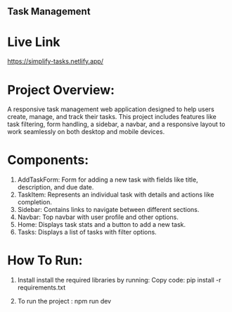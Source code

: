 ## Task Management
# Live Link 
https://simplify-tasks.netlify.app/
# Project Overview: 
A responsive task management web application designed to help users create, manage, and track their tasks. This project includes features like task filtering, form handling, a sidebar, a navbar, and a responsive layout to work seamlessly on both desktop and mobile devices.

# Components:
1. AddTaskForm: Form for adding a new task with fields like title, description, and due date.
2. TaskItem: Represents an individual task with details and actions like completion.
3. Sidebar: Contains links to navigate between different sections.
4. Navbar: Top navbar with user profile and other options.
5. Home: Displays task stats and a button to add a new task.
6. Tasks: Displays a list of tasks with filter options.

# How To Run:
1. Install install the required libraries by running:
        Copy code:
            pip install -r requirements.txt

2. To run the project : npm run dev
